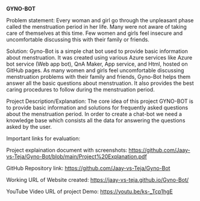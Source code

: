**GYNO-BOT**

Problem statement:
Every woman and girl go through the unpleasant phase called the menstruation period in her life. Many were not aware of taking care of themselves at this time.
Few women and girls feel insecure and uncomfortable discussing this with their family or friends.

Solution:
Gyno-Bot is a simple chat bot used to provide basic information about menstruation. It was created using various Azure services like Azure bot service (Web app bot), QnA Maker, App service, and Html, hosted on GitHub pages. 
As many women and girls feel uncomfortable discussing menstruation problems with their family and friends, Gyno-Bot helps them answer all the basic questions about menstruation.
It also provides the best caring procedures to follow during the menstruation period.

Project Description/Explanation:
The core idea of this project GYNO-BOT is to provide basic information and solutions for frequently asked questions about the menstruation period.
In order to create a chat-bot we need a knowledge base which consists all the data for answering the questions asked by the user.

Important links for evaluation:

Project explaination document with screenshots: https://github.com/Jaay-vs-Teja/Gyno-Bot/blob/main/Project%20Explanation.pdf

GitHub Repository link: https://github.com/Jaay-vs-Teja/Gyno-Bot

Working URL of Website created: https://jaay-vs-teja.github.io/Gyno-Bot/

YouTube Video URL of project Demo: https://youtu.be/ks-_Tcp1hgE
